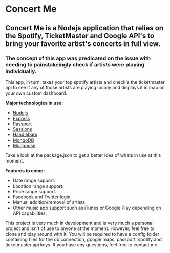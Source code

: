 # Concert Me
## Concert Me is a Nodejs application that relies on the Spotify, TicketMaster and Google API's to bring your favorite artist's concerts in full view.
### The concept of this app was predicated on the issue with needing to painstakeingly check if artists were playing individually.

This app, in turn, takes your top spotify artists and check's the ticketmaster api to see if any of those artists are playing locally and displays it in map on your own custom dashboard. 


**Major technologies in use:**
- [Nodejs](https://github.com/nodejs/node)
- [Express](https://github.com/expressjs/express)
- [Passport](http://www.passportjs.org/)
- [Sessions](https://github.com/expressjs/session)
- [Handlebars](https://github.com/expressjs/session)
- [MongoDB](https://www.mongodb.com/)
- [Mongoose](http://mongoosejs.com). 

Take a look at the package.json to get a better idea of whats in use at this moment.

**Features to come:**
- Date range support.
- Location range support.
- Price range support.
- Facebook and Twitter login.
- Manual addition/removal of artists.
- Other music app support such as iTunes or Google Play depending on API capabilities.

This project is very much in development and is very much a personal project and isn't of use to anyone at the moment. However, feel free to clone and play around with it. You will be required to have a config folder containing files for the db connection, google maps, passport, spotify and ticketmaster api keys. If you have any questions, feel free to contact me.